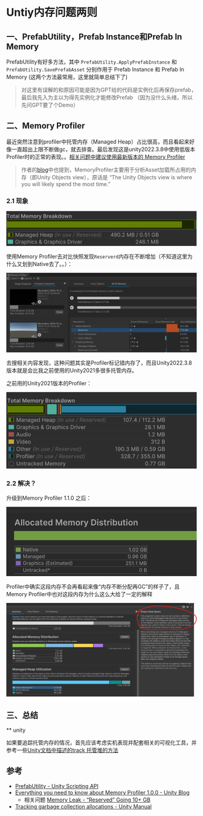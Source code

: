 # Untiy内存问题两则

## 一、PrefabUtility，Prefab Instance和Prefab In Memory

PrefabUtility有好多方法，其中 `PrefabUtility.ApplyPrefabInstance` 和 `PrefabUtility.SavePrefabAsset` 分别作用于 Prefab Instance 和 Prefab In Memory (这两个方法最常用，这里就简单总结下了)

> 对这里有误解的和原因可能是因为GPT给的代码是实例化后再保存prefab，最后我先入为主以为得先实例化才能修改Prefab （因为没什么头绪，所以先问GPT要了个Demo）

## 二、Memory Profiler

最近突然注意到profiler中托管内存（Managed Heap）占比很高，而且看起来好像一直超出上限不断做gc，就去排查。最后发现这是unity2022.3.8中使用低版本Profiler时的正常的表现。。[相关问题中建议使用最新版本的 Memory Profiler](https://discussions.unity.com/t/memory-leak-reserved-going-10-gb/945249)

> 作者的[blog](https://unity.com/blog/engine-platform/everything-you-need-to-know-about-memory-profiler)中也提到，MemoryProfiler主要用于分析Asset加载所占用的内存（即Unity Objects view），原话是 “The Unity Objects view is where you will likely spend the most time.”

### 2.1 现象

![](../img/UnityMemoryQuestion-1.gif)

使用Memory Profiler去对比快照发现`Reserverd`内存在不断增加（不知道这里为什么又划到Native去了。。）：

![](../img/UnityMemoryQuestion-2.png)

去搜相关内容发现，这种问题其实是Profiler标记错内存了，而且Unity2022.3.8版本就是会比我之前使用的Unity2021多很多托管内存。

之前用的Unity2021版本的Profiler：

![](../img/UnityMemoryQuestion-3.png)

### 2.2 解决？

升级到Memory Profiler 1.1.0 之后：

![](../img/UnityMemoryQuestion-4.png)

Profiler中确实这段内存不会再看起来像“内存不断分配再GC”的样子了，且Memory Profiler中也对这段内存为什么这么大给了一定的解释

![](../img/UnityMemoryQuestion-5.png)


## 三、总结

** unity

如果要追踪托管内存的情况，首先应该考虑实机表现并配套相关的可视化工具，并参考一些[Unity文档中描述的track 托管堆的方法](https://docs.unity3d.com/Manual/performance-track-garbage-collection.html)

## 参考
- [PrefabUtility - Unity Scripting API](https://docs.unity3d.com/2022.3/Documentation/ScriptReference/PrefabUtility.html)
- [Everything you need to know about Memory Profiler 1.0.0 - Unity Blog](https://unity.com/blog/engine-platform/everything-you-need-to-know-about-memory-profiler)
    - 相关问题 [Memory Leak - “Reserved” Going 10+ GB](https://discussions.unity.com/t/memory-leak-reserved-going-10-gb/945249)
- [Tracking garbage collection allocations - Unity Manual](https://docs.unity3d.com/Manual/performance-track-garbage-collection.html)
